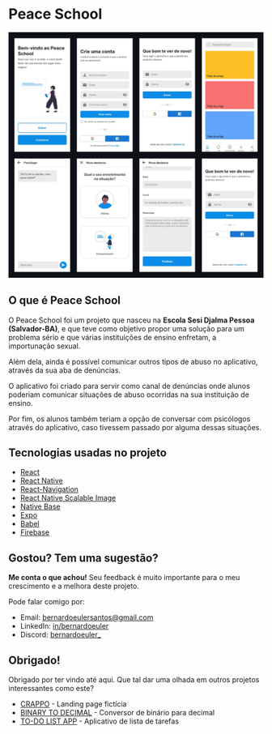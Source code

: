 # Peace School

![screenshots](images/peace-school-screenshots.png)

## O que é Peace School

O Peace School foi um projeto que nasceu na **Escola Sesi Djalma Pessoa (Salvador-BA)**, e que teve como objetivo propor uma solução para um problema sério e que várias instituições de ensino enfretam, a importunação sexual.

Além dela, ainda é possível comunicar outros tipos de abuso no aplicativo, através da sua aba de denúncias.

O aplicativo foi criado para servir como canal de denúncias onde alunos poderiam comunicar situações de abuso ocorridas na sua instituição de ensino.

Por fim, os alunos também teriam a opção de conversar com psicólogos através do aplicativo, caso tivessem passado por alguma dessas situações.

## Tecnologias usadas no projeto

- [React](https://react.dev/) 
- [React Native](https://reactnative.dev/) 
- [React-Navigation](https://reactnavigation.org/)
- [React Native Scalable Image](https://github.com/ihor/react-native-scalable-image)
- [Native Base](https://nativebase.io/)
- [Expo](https://expo.dev/)
- [Babel](https://babeljs.io/)
- [Firebase](https://firebase.google.com/)

## Gostou? Tem uma sugestão?
**Me conta o que achou!** Seu feedback é muito importante para o meu crescimento e a melhora deste projeto.

Pode falar comigo por:
- Email: bernardoeulersantos@gmail.com
- LinkedIn: [in/bernardoeuler](https://www.linkedin.com/in/bernardoeuler)
- Discord: [bernardoeuler_](https://discord.com/users/367741578808393729)

## Obrigado!

Obrigado por ter vindo até aqui. Que tal dar uma olhada em outros projetos interessantes como este?

- [CRAPPO](https://github.com/bernardoeuler/limpax) - Landing page fictícia
- [BINARY TO DECIMAL](https://github.com/bernardoeuler/binary-to-decimal-converter) - Conversor de binário para decimal
- [TO-DO LIST APP](https://github.com/bernardoeuler/todo-app) - Aplicativo de lista de tarefas